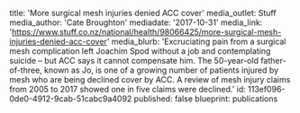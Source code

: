 title: 'More surgical mesh injuries denied ACC cover'
media_outlet: Stuff
media_author: 'Cate Broughton'
mediadate: '2017-10-31'
media_link: 'https://www.stuff.co.nz/national/health/98066425/more-surgical-mesh-injuries-denied-acc-cover'
media_blurb: 'Excruciating pain from a surgical mesh complication left Joachim Spod​ without a job and contemplating suicide – but ACC says it cannot compensate him. The 50-year-old father-of-three, known as Jo, is one of a growing number of patients injured by mesh who are being declined cover by ACC. A review of mesh injury claims from 2005 to 2017 showed one in five claims were declined.'
id: 113ef096-0de0-4912-9cab-51cabc9a4092
published: false
blueprint: publications
